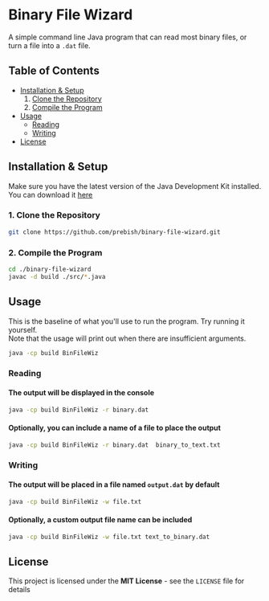 # Binary File Wizard

A simple command line Java program that can read most binary files, or turn a file into a `.dat` file.

## Table of Contents

- [Installation & Setup](#installation--setup)
    1. [Clone the Repository](#1-clone-the-repository)
    2. [Compile the Program](#2-compile-the-program)
- [Usage](#usage)
    - [Reading](#reading)
    - [Writing](#writing)
- [License](#license)

## Installation & Setup

Make sure you have the latest version of the Java Development Kit installed. You can download it [<u>here</u>](https://www.oracle.com/java/technologies/downloads/)

### 1. Clone the Repository
```bash
git clone https://github.com/prebish/binary-file-wizard.git
```

### 2. Compile the Program
```bash
cd ./binary-file-wizard
javac -d build ./src/*.java
```

## Usage

This is the baseline of what you'll use to run the program. Try running it yourself.  
Note that the usage will print out when there are insufficient arguments.

```bash
java -cp build BinFileWiz
```

### Reading

#### The output will be displayed in the console
```bash
java -cp build BinFileWiz -r binary.dat
```

#### Optionally, you can include a name of a file to place the output
```bash
java -cp build BinFileWiz -r binary.dat  binary_to_text.txt
```

### Writing

#### The output will be placed in a file named `output.dat` by default
```bash
java -cp build BinFileWiz -w file.txt
```

#### Optionally, a custom output file name can be included
```bash
java -cp build BinFileWiz -w file.txt text_to_binary.dat
```

## License

This project is licensed under the **MIT License** - see the `LICENSE` file for details

